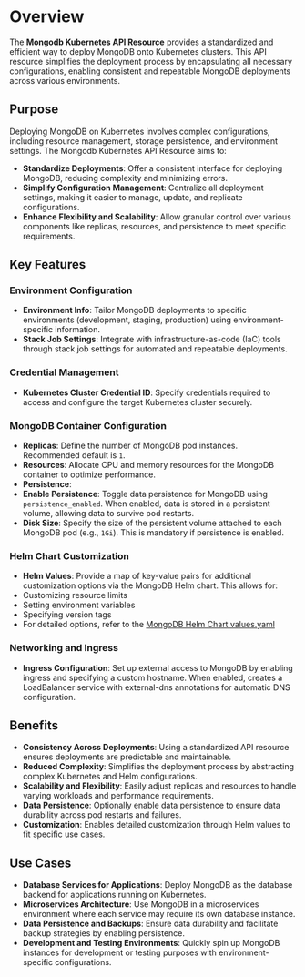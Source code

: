 # Overview

The **Mongodb Kubernetes API Resource** provides a standardized and efficient way to deploy MongoDB onto Kubernetes clusters. This API resource simplifies the deployment process by encapsulating all necessary configurations, enabling consistent and repeatable MongoDB deployments across various environments.

## Purpose

Deploying MongoDB on Kubernetes involves complex configurations, including resource management, storage persistence, and environment settings. The Mongodb Kubernetes API Resource aims to:

- **Standardize Deployments**: Offer a consistent interface for deploying MongoDB, reducing complexity and minimizing errors.
- **Simplify Configuration Management**: Centralize all deployment settings, making it easier to manage, update, and replicate configurations.
- **Enhance Flexibility and Scalability**: Allow granular control over various components like replicas, resources, and persistence to meet specific requirements.

## Key Features

### Environment Configuration

- **Environment Info**: Tailor MongoDB deployments to specific environments (development, staging, production) using environment-specific information.
- **Stack Job Settings**: Integrate with infrastructure-as-code (IaC) tools through stack job settings for automated and repeatable deployments.

### Credential Management

- **Kubernetes Cluster Credential ID**: Specify credentials required to access and configure the target Kubernetes cluster securely.

### MongoDB Container Configuration

- **Replicas**: Define the number of MongoDB pod instances. Recommended default is `1`.
- **Resources**: Allocate CPU and memory resources for the MongoDB container to optimize performance.
- **Persistence**:
- **Enable Persistence**: Toggle data persistence for MongoDB using `persistence_enabled`. When enabled, data is stored in a persistent volume, allowing data to survive pod restarts.
- **Disk Size**: Specify the size of the persistent volume attached to each MongoDB pod (e.g., `1Gi`). This is mandatory if persistence is enabled.

### Helm Chart Customization

- **Helm Values**: Provide a map of key-value pairs for additional customization options via the MongoDB Helm chart. This allows for:
- Customizing resource limits
- Setting environment variables
- Specifying version tags
- For detailed options, refer to the [MongoDB Helm Chart values.yaml](https://artifacthub.io/packages/helm/bitnami/mongodb)

### Networking and Ingress

- **Ingress Configuration**: Set up external access to MongoDB by enabling ingress and specifying a custom hostname. When enabled, creates a LoadBalancer service with external-dns annotations for automatic DNS configuration.

## Benefits

- **Consistency Across Deployments**: Using a standardized API resource ensures deployments are predictable and maintainable.
- **Reduced Complexity**: Simplifies the deployment process by abstracting complex Kubernetes and Helm configurations.
- **Scalability and Flexibility**: Easily adjust replicas and resources to handle varying workloads and performance requirements.
- **Data Persistence**: Optionally enable data persistence to ensure data durability across pod restarts and failures.
- **Customization**: Enables detailed customization through Helm values to fit specific use cases.

## Use Cases

- **Database Services for Applications**: Deploy MongoDB as the database backend for applications running on Kubernetes.
- **Microservices Architecture**: Use MongoDB in a microservices environment where each service may require its own database instance.
- **Data Persistence and Backups**: Ensure data durability and facilitate backup strategies by enabling persistence.
- **Development and Testing Environments**: Quickly spin up MongoDB instances for development or testing purposes with environment-specific configurations.
